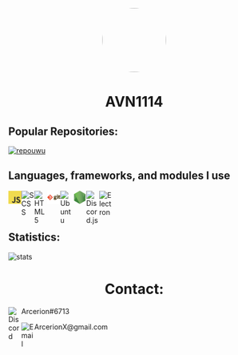 <p align="center">
    <img style="border-radius: 100px" width="128" height="128" src="https://o.remove.bg/downloads/3042dc4b-6542-48f4-88d4-e2b568955812/60945964-removebg-preview.png">
</p>
<h1 align="center">AVN1114</h1>

## Popular Repositories:
[![repouwu](https://github-readme-stats.vercel.app/api/pin/?username=Prodigy-Hacking&repo=ProdigyMathGameHacking)](https://github.com/Prodigy-Hacking/ProdigyMathGameHacking)

## Languages, frameworks, and modules I use
<img align="left" alt="JavaScript" width="26px" src="https://raw.githubusercontent.com/github/explore/80688e429a7d4ef2fca1e82350fe8e3517d3494d/topics/javascript/javascript.png" />
<img align="left" alt="SCSS" width="26px" src="https://gencer.gallerycdn.vsassets.io/extensions/gencer/html-slim-scss-css-class-completion/1.7.6/1597954267759/Microsoft.VisualStudio.Services.Icons.Default" />
<img align="left" alt="HTML5" width="26px" src="https://icons-for-free.com/iconfiles/png/512/icon++html+icon-1320194800994962643.png" />
<img align="left" alt="Git" width="26px" src="https://raw.githubusercontent.com/github/explore/80688e429a7d4ef2fca1e82350fe8e3517d3494d/topics/git/git.png" />
<img align="left" alt="Ubuntu" width="26px" src="https://assets.ubuntu.com/v1/1be42010-cof_orange_hex.jpg" />
<img align="left" alt="Node.js" width="26px" src="https://raw.githubusercontent.com/github/explore/80688e429a7d4ef2fca1e82350fe8e3517d3494d/topics/nodejs/nodejs.png" />
<img align="left" alt="Discord.js" width="26px" src="https://discord.js.org/static/icons/favicon-32x32.png" />
<img align="left" alt="Electron" width="26px" src="https://upload.wikimedia.org/wikipedia/commons/thumb/9/91/Electron_Software_Framework_Logo.svg/256px-Electron_Software_Framework_Logo.svg.png" />
<br />
<br />
<br />

## Statistics:
![stats](https://github-readme-stats.vercel.app/api?username=AVN1114&count_private=true&show_icons=true&include_all_commits=true)

<h1 align="center">Contact:</h1>
<img align="left" alt="Discord" width="26px" src="https://discord.com/assets/07dca80a102d4149e9736d4b162cff6f.ico" /> Arcerion#6713
</p>
<img align="left" alt="Email" width="26px" src="https://i.pinimg.com/236x/18/bc/21/18bc212b9eddf141fab6664bc754f72b.jpg" /> ArcerionX@gmail.com
